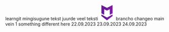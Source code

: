 learngit
mingisugune tekst juurde
veel teksti
![alt text](https://github.com/adam-p/markdown-here/raw/master/src/common/images/icon48.png "Logo Title Text 1")
brancho changeo
main vein 1
something different here
22.09.2023
23.09.2023
24.09.2023